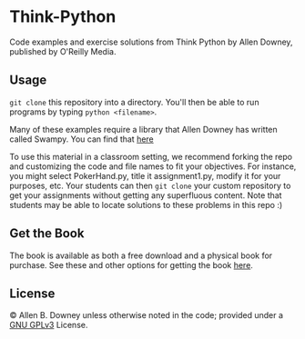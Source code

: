 Think-Python
============

Code examples and exercise solutions from Think Python by Allen Downey, published by O'Reilly Media.

## Usage
`git clone` this repository into a directory.  You'll then be able to run programs by typing `python <filename>`.

Many of these examples require a library that Allen Downey has written called Swampy.  You can find that [here](http://www.greenteapress.com/thinkpython/swampy/)

To use this material in a classroom setting, we recommend forking the repo and customizing the code and file names to fit your objectives.  For instance, you might select PokerHand.py, title it assignment1.py, modify it for your purposes, etc.  Your students can then `git clone` your custom repository to get your assignments without getting any superfluous content.  Note that students may be able to locate solutions to these problems in this repo :)

## Get the Book
The book is available as both a free download and a physical book for purchase.  See these and other options for getting the book [here](http://www.greenteapress.com/thinkpython/).


## License
© Allen B. Downey unless otherwise noted in the code; provided under a [GNU GPLv3](http://www.gnu.org/licenses/gpl.html) License.
